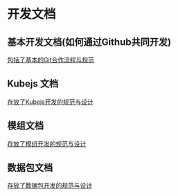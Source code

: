 # 开发文档

## 基本开发文档(如何通过Github共同开发)

[包括了基本的Git合作流程与规范](https://github.com/CrychicTeam/Minecraft-Hunt/tree/main/kubejs/documents/development/basic.md)

## Kubejs 文档

[存放了Kubejs开发的规范与设计](https://github.com/CrychicTeam/Minecraft-Hunt/tree/main/kubejs/documents/development/kubejs/README.md)

## 模组文档

[存放了模组开发的规范与设计](https://github.com/CrychicTeam/Minecraft-Hunt/tree/main/kubejs/documents/development/mods/README.md)

## 数据包文档

[存放了数据包开发的规范与设计](https://github.com/CrychicTeam/Minecraft-Hunt/tree/main/kubejs/documents/development/datapack/README.md)
